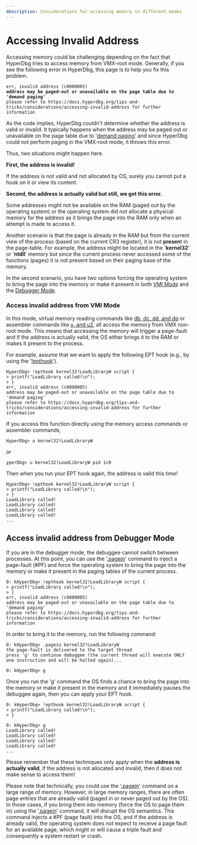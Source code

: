 ```yaml
---
description: Considerations for accessing memory in different modes
---
```


# Accessing Invalid Address

Accessing memory could be challenging depending on the fact that HyperDbg tries to access memory from VMX-root mode. Generally, if you see the following error in HyperDbg, this page is to help you fix this problem.

<pre><code>err, invalid address (c0000005)
<strong>address may be paged-out or unavailable on the page table due to 'demand paging'
</strong>please refer to https://docs.hyperdbg.org/tips-and-tricks/considerations/accessing-invalid-address for further information
</code></pre>

As the code implies, HyperDbg couldn't determine whether the address is valid or invalid. It typically happens when the address may be paged out or unavailable on the page table due to '[demand paging](https://en.wikipedia.org/wiki/Demand\_paging)' and since HyperDbg could not perform paging in the VMX-root mode, it throws this error.

Thus, two situations might happen here.

**First, the address is invalid!**

If the address is not valid and not allocated by OS, surely you cannot put a hook on it or view its content.

**Second, the address is actually valid but still, we get this error.**

Some addresses might not be available on the RAM (paged out by the operating system) or the operating system did not allocate a physical memory for the address as it brings the page into the RAM only when an attempt is made to access it.

Another scenario is that the page is already in the RAM but from the current view of the process (based on the current CR3 register), it is not **presen**t in the page-table. For example, the address might be located in the '**kernel32**' or '**ntdll**' memory but since the current process never accessed some of the functions (pages) it is not present based on their paging base of the memory.

In the second scenario, you have two options forcing the operating system to bring the page into the memory or make it present in both [VMI Mode](https://docs.hyperdbg.org/using-hyperdbg/prerequisites/operation-modes#vmi-mode) and the [Debugger Mode](https://docs.hyperdbg.org/using-hyperdbg/prerequisites/operation-modes#debugger-mode).

### Access invalid address from VMI Mode

In this mode, virtual memory reading commands like [db, dc, dd, and dq](https://docs.hyperdbg.org/commands/debugging-commands/d) or assembler commands like [u, and u2](https://docs.hyperdbg.org/commands/debugging-commands/u), all access the memory from VMX non-root mode.  This means that accessing the memory will trigger a page-fault and if the address is actually valid, the OS either brings it to the RAM or makes it present to the process.

For example, assume that we want to apply the following EPT hook (e.g., by using the '[!epthook](https://docs.hyperdbg.org/commands/extension-commands/epthook)').

```
HyperDbg> !epthook kernel32!LoadLibraryW script {
> printf("LoadLibrary called!\n"); 
> }
err, invalid address (c0000005)
address may be paged-out or unavailable on the page table due to 'demand paging'
please refer to https://docs.hyperdbg.org/tips-and-tricks/considerations/accessing-invalid-address for further information
```

If you access this function directly using the memory access commands or assembler commands,&#x20;

```
HyperDbg> u kernel32!LoadLibraryW
```

or

```
yperDbg> u kernel32!LoadLibraryW pid 1c0
```

Then when you run your EPT hook again, the address is valid this time!

```
HyperDbg> !epthook kernel32!LoadLibraryW script {
> printf("LoadLibrary called!\n"); 
> }
LoadLibrary called!
LoadLibrary called!
LoadLibrary called!
LoadLibrary called!
...
```

## Access invalid address from Debugger Mode

If you are in the debugger mode, the debuggee cannot switch between processes. At this point, you can use the '[.pagein](https://docs.hyperdbg.org/commands/meta-commands/.pagein)' command to inject a page-fault (#PF) and force the operating system to bring the page into the memory or make it present in the paging tables of the current process.

```
0: kHyperDbg> !epthook kernel32!LoadLibraryW script {
> printf("LoadLibrary called!\n"); 
> }
err, invalid address (c0000005)
address may be paged-out or unavailable on the page table due to 'demand paging'
please refer to https://docs.hyperdbg.org/tips-and-tricks/considerations/accessing-invalid-address for further information
```

In order to bring it to the memory, run the following command:

```
0: kHyperDbg> .pagein kernel32!LoadLibraryW
the page-fault is delivered to the target thread
press 'g' to continue debuggee (the current thread will execute ONLY one instruction and will be halted again)...

0: kHyperDbg> g
```

Once you run the '[g](https://docs.hyperdbg.org/commands/debugging-commands/g)' command the OS finds a chance to bring the page into the memory or make it present in the memory and it immediately pauses the debuggee again, then you can apply your EPT hook.

```
0: kHyperDbg> !epthook kernel32!LoadLibraryW script {
> printf("LoadLibrary called!\n"); 
> }

0: kHyperDbg> g
LoadLibrary called!
LoadLibrary called!
LoadLibrary called!
LoadLibrary called!
...
```

Please remember that these techniques only apply when the **address is actually valid**, if the address is not allocated and invalid, then it does not make sense to access them!

Please note that technically, you could use the '[.pagein](https://docs.hyperdbg.org/commands/meta-commands/.pagein)' command on a large range of memory. However, in large memory ranges, there are often page entries that are already valid (paged in or never paged out by the OS). In those cases, if you bring them into memory (force the OS to page them in) using the '[.pagein](https://docs.hyperdbg.org/commands/meta-commands/.pagein)' command, it will disrupt the OS semantics. This command injects a #PF (page fault) into the OS, and if the address is already valid, the operating system does not expect to receive a page fault for an available page, which might or will cause a triple fault and consequently a system restart or crash.
